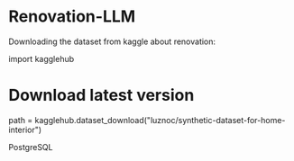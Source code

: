 # Renovation-LLM


Downloading the dataset from kaggle about renovation:

import kagglehub

# Download latest version
path = kagglehub.dataset_download("luznoc/synthetic-dataset-for-home-interior")


PostgreSQL